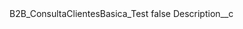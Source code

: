 <?xml version="1.0" encoding="UTF-8"?>
<CustomMetadata xmlns="http://soap.sforce.com/2006/04/metadata" xmlns:xsi="http://www.w3.org/2001/XMLSchema-instance">
    <label>B2B_ConsultaClientesBasica_Test</label>
    <protected>false</protected>
    <values>
        <field>Description__c</field>
        <value xsi:nil="true"/>
    </values>
</CustomMetadata>
